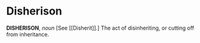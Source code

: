 # Disherison

**DISHERISON**, _noun_ \[See [[Disherit]].\] The act of disinheriting, or cutting off from inheritance.